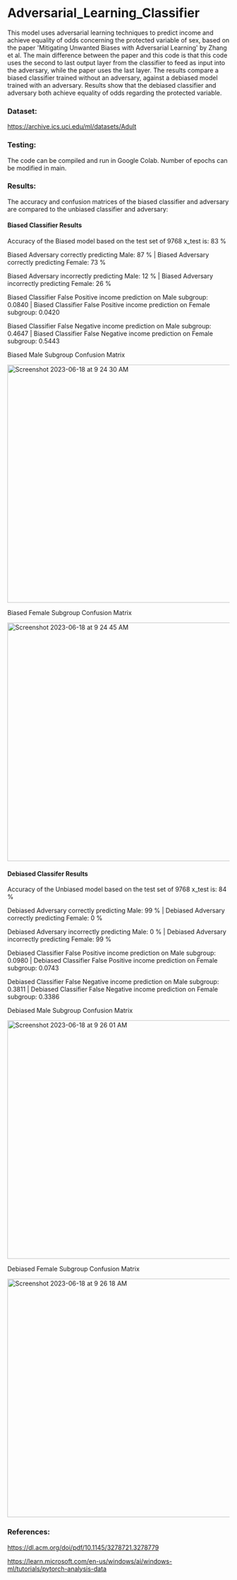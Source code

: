 # Adversarial_Learning_Classifier
This model uses adversarial learning techniques to predict income and achieve equality of odds concerning the protected variable of sex, based on the paper 'Mitigating Unwanted Biases with Adversarial Learning' by Zhang et al. The main difference between the paper and this code is that this code uses the second to last output layer from the classifier to feed as input into the adversary, while the paper uses the last layer. The results compare a biased classifier trained without an adversary, against a debiased model trained with an adversary. Results show that the debiased classifier and adversary both achieve equality of odds regarding the protected variable.

### Dataset:
https://archive.ics.uci.edu/ml/datasets/Adult

### Testing:
The code can be compiled and run in Google Colab. Number of epochs can be modified in main. 

### Results:
The accuracy and confusion matrices of the biased classifier and adversary are compared to the unbiased classifier and adversary:

#### Biased Classifier Results

Accuracy of the Biased model based on the test set of 9768 x_test is: 83 %

Biased Adversary correctly predicting Male: 87 % | Biased Adversary correctly predicting Female: 73 %

Biased Adversary incorrectly predicting Male: 12 % | Biased Adversary incorrectly predicting Female: 26 %

Biased Classifier False Positive income prediction on Male subgroup: 0.0840 | Biased Classifier False Positive income prediction on Female subgroup: 0.0420 

Biased Classifier False Negative income prediction on Male subgroup: 0.4647 | Biased Classifier False Negative income prediction on Female subgroup: 0.5443 

Biased Male Subgroup Confusion Matrix

<img width="538" alt="Screenshot 2023-06-18 at 9 24 30 AM" src="https://github.com/raniau1353/Adversarial_Learning_Classifier/assets/116512493/23b4a06c-0f1e-4df4-b91a-87890b8eaeec">

Biased Female Subgroup Confusion Matrix

<img width="539" alt="Screenshot 2023-06-18 at 9 24 45 AM" src="https://github.com/raniau1353/Adversarial_Learning_Classifier/assets/116512493/3345b8a6-ff04-469d-b45f-1790693a95b2">

#### Debiased Classifer Results

Accuracy of the Unbiased model based on the test set of 9768 x_test is: 84 %

Debiased Adversary correctly predicting Male: 99 % | Debiased Adversary correctly predicting Female:  0 %

Debiased Adversary incorrectly predicting Male:  0 % | Debiased Adversary incorrectly predicting Female: 99 %

Debiased Classifier False Positive income prediction on Male subgroup: 0.0980 | Debiased Classifier False Positive income prediction on Female subgroup: 0.0743 

Debiased Classifier False Negative income prediction on Male subgroup: 0.3811 | Debiased Classifier False Negative income prediction on Female subgroup: 0.3386

Debiased Male Subgroup Confusion Matrix

<img width="539" alt="Screenshot 2023-06-18 at 9 26 01 AM" src="https://github.com/raniau1353/Adversarial_Learning_Classifier/assets/116512493/4cef5db2-53e3-4d5f-b787-a86340bcf7aa">

Debiased Female Subgroup Confusion Matrix

<img width="539" alt="Screenshot 2023-06-18 at 9 26 18 AM" src="https://github.com/raniau1353/Adversarial_Learning_Classifier/assets/116512493/bc792ef8-6349-4f60-b373-e87faa2bf91b">

### References:

https://dl.acm.org/doi/pdf/10.1145/3278721.3278779

https://learn.microsoft.com/en-us/windows/ai/windows-ml/tutorials/pytorch-analysis-data

